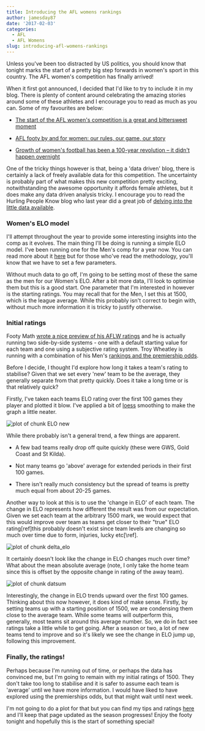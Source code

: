 ```yaml
---
title: Introducing the AFL womens rankings
author: jamesday87
date: '2017-02-03'
categories:
  - AFL
  - AFL Womens
slug: introducing-afl-womens-rankings
---
```


Unless you've been too distracted by US politics, you should know that tonight marks the start of a pretty big step forwards in women's sport in this country. The AFL women's competition has finally arrived!

<!-- more -->

When it first got announced, I decided that I'd like to try to include it in my blog. There is plenty of content around celebrating the amazing stories around some of these athletes and I encourage you to read as much as you can. Some of my favourites are below:

  * [The start of the AFL women's competition is a great and bittersweet moment](https://www.theguardian.com/sport/2017/feb/02/a-game-of-their-own-aflw-has-given-womens-footy-a-sense-of-authority-and-authenticity)

  * [AFL footy by and for women: our rules, our game, our story](https://www.theguardian.com/sport/2016/sep/05/afl-footy-by-and-for-women-our-rules-our-game-our-story)

  * [Growth of women's football has been a 100-year revolution – it didn't happen overnight](https://theconversation.com/growth-of-womens-football-has-been-a-100-year-revolution-it-didnt-happen-overnight-71989)

One of the tricky things however is that, being a 'data driven' blog, there is certainly a lack of freely available data for this competition. The uncertainty is probably part of what makes this new competition pretty exciting, notwithstanding the awesome opportunity it affords female athletes, but it does make any data driven analysis tricky. I encourage you to read the Hurling People Know blog who last year did a great job of [delving into the little data available](https://hurlingpeoplenow.wordpress.com/2016/11/09/aflw-power-rankings-november-2016).

### Women's ELO model

I'll attempt throughout the year to provide some interesting insights into the comp as it evolves. The main thing I'll be doing is running a simple ELO model. I've been running one for the Men's comp for a year now. You can read more about it [here](http://plussixoneblog.com/elo-rating-system/) but for those who've read the methodology, you'll know that we have to set a few parameters.

Without much data to go off, I'm going to be setting most of these the same as the men for our Women's ELO. After a bit more data, I'll look to optimise them but this is a good start. One parameter that I'm interested in however is the starting ratings. You may recall that for the Men, I set this at 1500, which is the league average. While this probably isn't correct to begin with, without much more information it is tricky to justify otherwise.

### Initial ratings

Footy Math [wrote a nice preview of his AFLW ratings](http://footymaths.blogspot.com.au/2017/01/nwl-1-launch.html) and he is actually running two side-by-side systems - one with a default starting value for each team and one using a subjective rating system. Troy Wheatley is running with a combination of his Men's [rankings and the premiership odds](http://troywheatley.blogspot.com.au/2017/01/introducing-afl-womens-power-rankings.html).

Before I decide, I thought I'd explore how long it takes a team's rating to stabilise? Given that we set every 'new' team to be the average, they generally separate from that pretty quickly. Does it take a long time or is that relatively quick?

Firstly, I've taken each teams ELO rating over the first 100 games they player and plotted it blow. I've applied a bit of [loess](https://en.wikipedia.org/wiki/Local_regression) smoothing to make the graph a little neater.

![plot of chunk ELO new](http://plussixoneblog.com/img/2017/02/ELO-new-1.png)

While there probably isn't a general trend, a few things are apparent.

  * A few bad teams really drop off quite quickly (these were GWS, Gold Coast and St Kilda).

  * Not many teams go 'above' average for extended periods in their first 100 games.

  * There isn't really much consistency but the spread of teams is pretty much equal from about 20-25 games.

Another way to look at this is to use the 'change in ELO' of each team. The change in ELO represents how different the result was from our expectation. Given we set each team at the arbitrary 1500 mark, we would expect that this would improve over team as teams get closer to their "true" ELO rating[ref]this probably doesn't exist since team levels are changing so much over time due to form, injuries, lucky etc[\ref].

![plot of chunk delta_elo](http://plussixoneblog.com/img/2017/02/delta_elo-1.png)

It certainly doesn't look like the change in ELO changes much over time? What about the mean absolute average (note, I only take the home team since this is offset by the opposite change in rating of the away team).

![plot of chunk datsum](http://plussixoneblog.com/img/2017/02/datsum-1.png)

Interestingly, the change in ELO trends upward over the first 100 games. Thinking about this now however, it does kind of make sense. Firstly, by setting teams up with a starting position of 1500, we are condensing them close to the average team. While some teams will outperform this, generally, most teams sit around this average number. So, we do in fact see ratings take a little while to get going. After a season or two, a lot of new teams tend to improve and so it's likely we see the change in ELO jump up, following this improvement.

### Finally, the ratings!

Perhaps because I'm running out of time, or perhaps the data has convinced me, but I'm going to remain with my initial ratings of 1500. They don't take too long to stabilise and it is safer to assume each team is 'average' until we have more information. I would have liked to have explored using the premierships odds, but that might wait until next week.

I'm not going to do a plot for that but you can find my tips and ratings [here](http://plussixoneblog.com/current-afl-womens-ratings-predictions/) and I'll keep that page updated as the season progresses! Enjoy the footy tonight and hopefully this is the start of something special!
